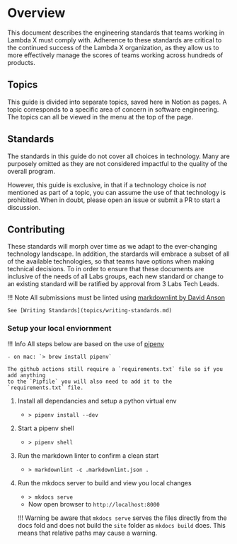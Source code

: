 # Overview

This document describes the engineering standards that teams working in Lambda X
must comply with. Adherence to these standards are critical to the continued
success of the Lambda X organization, as they allow us to more effectively
manage the scores of teams working across hundreds of products.

## Topics

This guide is divided into separate topics, saved here in Notion as pages.
A topic corresponds to a specific area of concern in software engineering. The
topics can all be viewed in the menu at the top of the page.

## Standards

The standards in this guide do not cover all choices in technology. Many are
purposely omitted as they are not considered impactful to the quality of the
overall program.

However, this guide is exclusive, in that if a technology choice
is _not_ mentioned as part of a topic, you can assume the use of that technology
is prohibited. When in doubt, please open an issue or submit a PR to start
a discussion.

## Contributing

These standards will morph over time as we adapt to the ever-changing technology
landscape. In addition, the stardards will embrace a subset of all of the
available technologies, so that teams have options when making technical
decisions. To in order to ensure that these documents are inclusive of the needs
of all Labs groups, each new standard or change to an existing standard will be
ratified by approval from 3 Labs Tech Leads.

!!! Note
    All submissions must be linted using [markdownlint by David Anson](https://github.com/DavidAnson/markdownlint)

    See [Writing Standards](topics/writing-standards.md)

### Setup your local enviornment

!!! Info
    All steps below are based on the use of [pipenv](https://pipenv.kennethreitz.org/en/latest/)

    - on mac: `> brew install pipenv`

    The github actions still require a `requirements.txt` file so if you add anything
    to the `Pipfile` you will also need to add it to the `requirements.txt` file.

1. Install all dependancies and setup a python virtual env
    - `> pipenv install --dev`
2. Start a pipenv shell
    - `> pipenv shell`
3. Run the markdown linter to confirm a clean start
    - `> markdownlint -c .markdownlint.json .`
4. Run the mkdocs server to build and view you local changes
    - `> mkdocs serve`
    - Now open browser to `http://localhost:8000`

    !!! Warning
        be aware that `mkdocs serve` serves the files directly from the docs
        fold and does not build the `site` folder as `mkdocs build` does.
        This means that relative paths may cause a warning.

